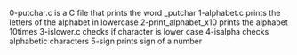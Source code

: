 0-putchar.c is a C file that prints the word _putchar
1-alphabet.c prints the letters of the alphabet in lowercase
2-print_alphabet_x10 prints the alphabet 10times
3-islower.c checks if character is lower case
4-isalpha checks alphabetic characters
5-sign prints sign of a number
